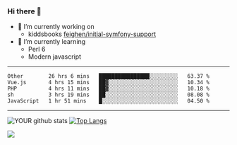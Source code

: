 ### Hi there 👋

- 🔭 I’m currently working on
  - kiddsbooks [feighen/initial-symfony-support](https://github.com/noondaysun/kiddsbooks.com/tree/feighen/initial-symfony-support)
- 🌱 I’m currently learning
  - Perl 6
  - Modern javascript

---
<!--START_SECTION:waka-->
```text
Other        26 hrs 6 mins   ████████████████░░░░░░░░░   63.37 % 
Vue.js       4 hrs 15 mins   ██▓░░░░░░░░░░░░░░░░░░░░░░   10.34 % 
PHP          4 hrs 11 mins   ██▓░░░░░░░░░░░░░░░░░░░░░░   10.18 % 
sh           3 hrs 19 mins   ██░░░░░░░░░░░░░░░░░░░░░░░   08.08 % 
JavaScript   1 hr 51 mins    █░░░░░░░░░░░░░░░░░░░░░░░░   04.50 % 
```
<!--END_SECTION:waka-->
---
![YOUR github stats](https://github-readme-stats.vercel.app/api?username=noondaysun&show_icons=true&theme=onedark) [![Top Langs](https://github-readme-stats.vercel.app/api/top-langs/?username=noondaysun&layout=compact&theme=onedark)](https://github.com/anuraghazra/github-readme-stats)

[<img src="https://img.shields.io/badge/linkedin-%230077B5.svg?&style=for-the-badge&logo=linkedin&logoColor=white" />](https://www.linkedin.com/in/feighen-oosterbroek-9630a514a/)

<!--
**noondaysun/noondaysun** is a ✨ _special_ ✨ repository because its `README.md` (this file) appears on your GitHub profile.

Here are some ideas to get you started:

- 🔭 I’m currently working on ...
- 🌱 I’m currently learning ...
- 👯 I’m looking to collaborate on ...
- 🤔 I’m looking for help with ...
- 💬 Ask me about ...
- 📫 How to reach me: ...
- 😄 Pronouns: ...
- ⚡ Fun fact: ...
-->
